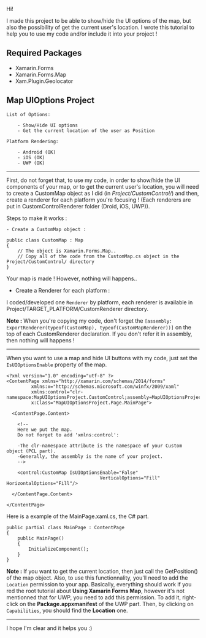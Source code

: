 Hi!

I made this project to be able to show/hide the UI options of the map, but also the possibility of get the current user's location. I wrote this tutorial to help you to use my code and/or include it into your project !

## Required Packages

- Xamarin.Forms
- Xamarin.Forms.Map
- Xam.Plugin.Geolocator

## Map UIOptions Project

    List of Options:

        - Show/Hide UI options
        - Get the current location of the user as Position

    Platform Rendering:

        - Android (OK)
        - iOS (OK)
        - UWP (OK)

----

First, do not  forget that, to use my code, in order to show/hide the UI components of your map, or to get the current user's location, you will need to create a CustomMap object as I did (in *Project/CustomControl/*) and then, create a renderer for each platform you're focusing ! (Each renderers are put in CustomControlRenderer folder (Droid, iOS, UWP)).

Steps to make it works :

    - Create a CustomMap object :

    public class CustomMap : Map
    {
        // The object is Xamarin.Forms.Map..
        // Copy all of the code from the CustomMap.cs object in the Project/CustomControl/ directory
    }
    
Your map is made ! However, nothing will happens..

   - Create a Renderer for each platform :

I coded/developed one `Renderer` by platform, each renderer is available in Project/TARGET_PLATFORM/CustomRenderer directory.

**Note :** When you're copying my code, don't forget the `[assembly: ExportRenderer(typeof(CustomMap), typeof(CustomMapRenderer))]` on the top of each CustomRenderer declaration. If you don't refer it in assembly, then nothing will happens !

----

When you want to use a map and hide UI buttons with my code, just set the `IsUIOptionsEnable` property of the map.

    <?xml version="1.0" encoding="utf-8" ?>
    <ContentPage xmlns="http://xamarin.com/schemas/2014/forms"
             xmlns:x="http://schemas.microsoft.com/winfx/2009/xaml"
             xmlns:control="clr-namespace:MapUIOptionsProject.CustomControl;assembly=MapUIOptionsProject"
             x:Class="MapUIOptionsProject.Page.MainPage">
    
      <ContentPage.Content>
    
        <!-- 
        Here we put the map. 
        Do not forget to add 'xmlns:control':
    
        -The clr-namespace attribute is the namespace of your Custom object (PCL part).
        -Generally, the assembly is the name of your project.
        -->

        <control:CustomMap IsUIOptionsEnable="False"
                                      VerticalOptions="Fill" HorizontalOptions="Fill"/>
    
      </ContentPage.Content>

    </ContentPage>

Here is a example of the MainPage.xaml.cs, the C# part.

    public partial class MainPage : ContentPage
    {
        public MainPage()
        {
            InitializeComponent();
        }
    }

**Note :** If you want to get the current location, then just call the GetPosition() of the map object. Also, to use this functionnality, you'll need to add the `Location` permission to your app. Basically, everything should work if you red the root tutorial about **Using Xamarin Forms Map**, however it's not mentionned that for UWP, you need to add this permission. To add it, right-click on the **Package.appxmanifest** of the UWP part. Then, by clicking on `Capabilities`, you should find the **Location** one.

------

I hope I'm clear and it helps you :)
